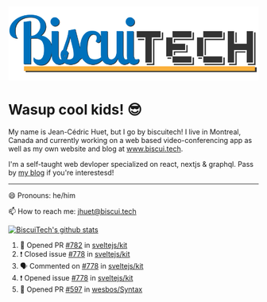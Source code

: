 ![BiscuiTech Logo](https://github.com/BiscuiTech/BiscuiTech/blob/master/BiscuiTech%20Logo%20(2019)%20(Small).png)
# Wasup cool kids! 😎

My name is Jean-Cédric Huet, but I go by biscuitech! I live in Montreal, Canada and currently working on a web based video-conferencing app as well as my own website and blog at www.biscui.tech.

I'm a self-taught web devloper specialized on react, nextjs & graphql. Pass by [my blog](https://www.biscui.tech/en/blog) if you're interestesd!
______
😄 Pronouns: he/him

📫 How to reach me: jhuet@biscui.tech

[![BiscuiTech's github stats](https://github-readme-stats.vercel.app/api?username=biscuitech)](https://github.com/anuraghazra/github-readme-stats)

<!--START_SECTION:activity-->
1. 💪 Opened PR [#782](https://github.com/sveltejs/kit/pull/782) in [sveltejs/kit](https://github.com/sveltejs/kit)
2. ❗️ Closed issue [#778](https://github.com/sveltejs/kit/issues/778) in [sveltejs/kit](https://github.com/sveltejs/kit)
3. 🗣 Commented on [#778](https://github.com/sveltejs/kit/issues/778) in [sveltejs/kit](https://github.com/sveltejs/kit)
4. ❗️ Opened issue [#778](https://github.com/sveltejs/kit/issues/778) in [sveltejs/kit](https://github.com/sveltejs/kit)
5. 💪 Opened PR [#597](https://github.com/wesbos/Syntax/pull/597) in [wesbos/Syntax](https://github.com/wesbos/Syntax)
<!--END_SECTION:activity-->
